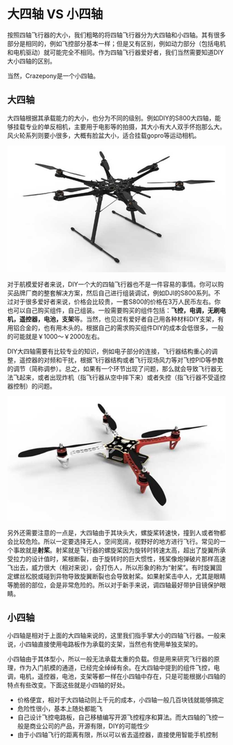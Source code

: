 
#  大四轴 VS 小四轴


按照四轴飞行器的大小，我们粗略的将四轴飞行器分为大四轴和小四轴。其有很多部分是相同的，例如飞控部分基本一样；但是又有区别，例如动力部分（包括电机和电机驱动）就可能完全不相同。作为四轴飞行器爱好者，我们当然需要知道DIY大小四轴的区别。

当然，Crazepony是一个小四轴。

## 大四轴
大四轴根据其承载能力的大小，也分为不同的级别。例如DIY的S800大四轴，能够挂载专业的单反相机，主要用于电影等的拍摄，其大小有大人双手怀抱那么大。风火轮系列则要小很多，大概有脸盆大小，适合挂载gopro等运动相机。

![](/assets/img/s800.jpg)

对于航模爱好者来说，DIY一个大的四轴飞行器也不是一件容易的事情。你可以购买品牌厂商的整套解决方案，然后自己进行组装调试，例如DJI的S800系列。不过对于很多爱好者来说，价格会比较贵，一套S800的价格在3万人民币左右。你也可以自己购买组件，自己组装。一般需要购买的组件包括：**飞控，电调，无刷电机，遥控器，电池，支架**等。当然，也见过有爱好者自己用各种材料DIY支架，有用铝合金的，也有用木头的。根据自己的需求购买组件DIY的成本会低很多，一般的可能就是￥1000～￥2000左右。

DIY大四轴需要有比较专业的知识，例如电子部分的连接，飞行器结构重心的调整，遥控器的对频和干扰，根据飞行器结构或者飞行现场风力等对飞控PID等参数的调节（简称调参）。总之，如果有一个环节出现了问题，那么就会导致飞行器无法飞起来，或者出现炸机（指飞行器从空中摔下来）或者失控（指飞行器不受遥控器控制）的问题。

![](/assets/img/flame-wheel.jpg)

另外还需要注意的一点是，大四轴由于其块头大，螺旋桨转速快，撞到人或者物都会比较危险。所以一定要选择无人，空间宽阔，视野好的地方进行飞行。常见的一个事故就是**射桨**。射桨就是飞行器的螺旋桨因为旋转时转速太高，超出了旋翼所承受拉力的设计值时，桨根断裂，由于旋转时的巨大惯性，残桨像炮弹破片那样高速飞出去，威力很大（相对来说），会打伤人，所以形象的称为“射桨”。有时旋翼固定螺丝松脱或碰到异物导致旋翼断裂也会导致射桨。如果射桨击中人，尤其是眼睛等脆弱的部位，会是非常危险的。所以对于新手来说，调四轴最好带护目镜保护眼睛。

## 小四轴
小四轴是相对于上面的大四轴来说的，这里我们指手掌大小的四轴飞行器。一般来说，小四轴直接使用电路板作为承载的支架，当然也有使用单独支架的。

小四轴由于其体型小，所以一般无法承载太重的负载。但是用来研究飞行器的原理，作为入门航模的通道，已经完全绰绰有余。在大四轴中提到的组件飞控，电调，电机，遥控器，电池，支架等都一样在小四轴中存在，只是可能根据小四轴的特点有些改变。下面这些就是小四轴的好处。

* 价格便宜，相对于大四轴动则上千元的成本，小四轴一般几百块钱就能够搞定
* 危险性很小，基本上随处都能飞
* 自己设计飞控电路板，自己移植编写开源飞控程序和算法。而大四轴的飞控一般是商业公司的产品，开源有限，DIY的可能性少
* 由于小四轴飞行的距离有限，所以可以省去遥控器，直接使用智能手机控制

